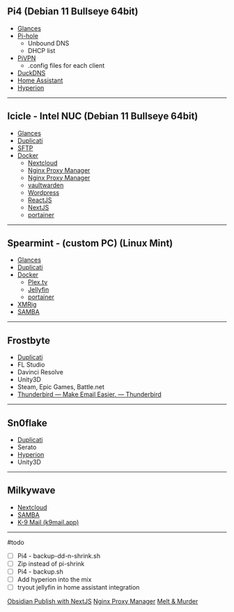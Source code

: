 ## Pi4 (Debian 11 Bullseye 64bit)
- [Glances](Glances.md)
- [Pi-hole](Pi-hole.md)
	- Unbound DNS
	- DHCP list
- [PiVPN](PiVPN.md)
	- .config files for each client
- [DuckDNS](DuckDNS.md)
- [Home Assistant](Home%20Assistant.md)
- [Hyperion](Hyperion.md)

---
## Icicle - Intel NUC (Debian 11 Bullseye 64bit)
- [Glances](Glances.md)
- [Duplicati](Duplicati.md)
- [SFTP](SFTP.md)
- [Docker](Docker.md)
	- [Nextcloud](Nextcloud.md)
	- [Nginx Proxy Manager](Nginx%20Proxy%20Manager.md)
	- [Nginx Proxy Manager](📁developer/Home%20Lab%20🏠/Nginx%20Proxy%20Manager.md)
	- [vaultwarden](vaultwarden.md)
	- [Wordpress](Wordpress.md)
	- [ReactJS](ReactJS.md)
	- [NextJS](NextJS.md)
	- [portainer](portainer.md)

---
## Spearmint - (custom PC) (Linux Mint)
- [Glances](Glances.md)
- [Duplicati](Duplicati.md)
- [Docker](Docker.md)
	- [Plex.tv](Plex.tv.md)
	- [Jellyfin](Jellyfin.md)
	- [portainer](portainer.md)
- [XMRig](XMRig.md)
- [SAMBA](SAMBA.md)

---
## Frostbyte
- [Duplicati](Duplicati.md) 
- FL Studio
- Davinci Resolve
- Unity3D
- Steam, Epic Games, Battle.net
- [Thunderbird — Make Email Easier. — Thunderbird](https://www.thunderbird.net/en-US/)

---
## Sn0flake
- [Duplicati](Duplicati.md)
- Serato
- [Hyperion](Hyperion.md)
- Unity3D

---
## Milkywave
- [Nextcloud](Nextcloud.md)
- [SAMBA](SAMBA.md)
- [K-9 Mail (k9mail.app)](https://k9mail.app/)

---
#todo
- [ ] Pi4 - backup-dd-n-shrink.sh
- [ ] Zip instead of pi-shrink
- [ ] Pi4 - backup.sh
- [ ] Add hyperion into the mix
- [ ] tryout jellyfin in home assistant integration 

[Obsidian Publish with NextJS](📁developer/Projects📐/Obsidian%20Publish%20with%20NextJS.md)
[Nginx Proxy Manager](📁developer/Home%20Lab%20🏠/Nginx%20Proxy%20Manager.md)
[Melt & Murder](📁music/split_skream/Melt%20&%20Murder.md)
